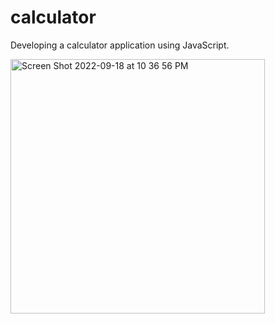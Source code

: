 # calculator
<p> Developing a calculator application using JavaScript. </p>
<img width="407" alt="Screen Shot 2022-09-18 at 10 36 56 PM" src="https://user-images.githubusercontent.com/78564568/190955860-3f57ee92-f77d-409a-897d-daf08037b73e.png">
